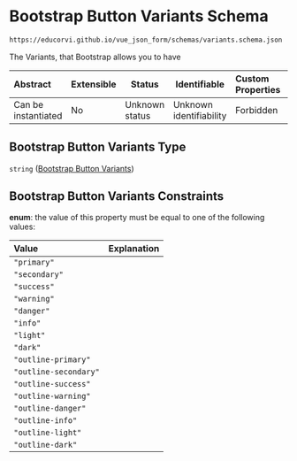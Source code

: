 # Bootstrap Button Variants Schema

```txt
https://educorvi.github.io/vue_json_form/schemas/variants.schema.json
```

The Variants, that Bootstrap allows you to have


| Abstract            | Extensible | Status         | Identifiable            | Custom Properties | Additional Properties | Access Restrictions | Defined In                                                                     |
| :------------------ | ---------- | -------------- | ----------------------- | :---------------- | --------------------- | ------------------- | ------------------------------------------------------------------------------ |
| Can be instantiated | No         | Unknown status | Unknown identifiability | Forbidden         | Allowed               | none                | [variants.schema.json](../schemas/variants.schema.json "open original schema") |

## Bootstrap Button Variants Type

`string` ([Bootstrap Button Variants](variants.md))

## Bootstrap Button Variants Constraints

**enum**: the value of this property must be equal to one of the following values:

| Value                 | Explanation |
| :-------------------- | ----------- |
| `"primary"`           |             |
| `"secondary"`         |             |
| `"success"`           |             |
| `"warning"`           |             |
| `"danger"`            |             |
| `"info"`              |             |
| `"light"`             |             |
| `"dark"`              |             |
| `"outline-primary"`   |             |
| `"outline-secondary"` |             |
| `"outline-success"`   |             |
| `"outline-warning"`   |             |
| `"outline-danger"`    |             |
| `"outline-info"`      |             |
| `"outline-light"`     |             |
| `"outline-dark"`      |             |
